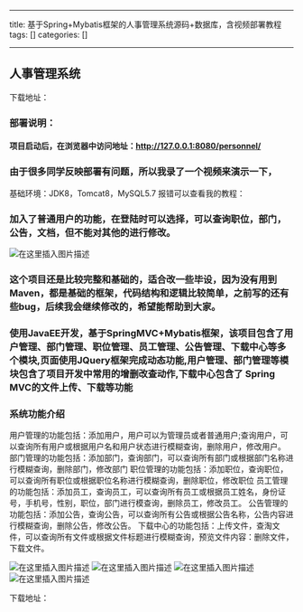 
--- 
title:  基于Spring+Mybatis框架的人事管理系统源码+数据库，含视频部署教程 
tags: []
categories: [] 

---
## 人事管理系统

下载地址：

### 部署说明：

#### 项目启动后，在浏览器中访问地址：http://127.0.0.1:8080/personnel/

### 由于很多同学反映部署有问题，所以我录了一个视频来演示一下，

基础环境：JDK8，Tomcat8，MySQL5.7 报错可以查看我的教程：

### 加入了普通用户的功能，在登陆时可以选择，可以查询职位，部门，公告，文档，但不能对其他的进行修改。

<img src="https://img-blog.csdnimg.cn/0413f319cb994900a77246d10ff9ef63.png" alt="在这里插入图片描述">

### 这个项目还是比较完整和基础的，适合改一些毕设，因为没有用到Maven，都是基础的框架，代码结构和逻辑比较简单，之前写的还有些bug，后续我会继续修改的，希望能帮助到大家。

### 使用JavaEE开发，基于SpringMVC+Mybatis框架，该项目包含了用户管理、部门管理、职位管理、员工管理、公告管理、下载中心等多个模块,页面使用JQuery框架完成动态功能,用户管理、部门管理等模块包含了项目开发中常用的增删改查动作,下载中心包含了 Spring MVC的文件上传、下载等功能

### 系统功能介绍

用户管理的功能包括：添加用户，用户可以为管理员或者普通用户;查询用户，可以查询所有用户或根据用户名和用户状态进行模糊查询，删除用户，修改用户。 部门管理的功能包括：添加部门，查询部门，可以查询所有部门或根据部门名称进行模糊查询，删除部门，修改部门 职位管理的功能包括：添加职位，查询职位，可以查询所有职位或根据职位名称进行模糊查询，删除职位，修改职位 员工管理的功能包括：添加员工，查询员工，可以查询所有员工或根据员工姓名，身份证号，手机号，性别，职位，部门进行模查询，删除员工，修改员工。 公告管理的功能包括：添加公告，查询公告，可以查询所有公告或根据公告名称，公告内容进行模糊查询，删除公告，修改公告。 下载中心的功能包括：上传文件，查淘文件，可以查询所有文件或根据文件标题进行模糊查询，预览文件内容：删除文件，下载文件。

<img src="https://img-blog.csdnimg.cn/1ea03ba6c8e34502a33a9c611ad76fd2.png" alt="在这里插入图片描述"> <img src="https://img-blog.csdnimg.cn/8e53c26cdfad4dfd8d377af2a109c1c5.png" alt="在这里插入图片描述"> <img src="https://img-blog.csdnimg.cn/f7b919cac32f440db8446b1b2412cfa5.png" alt="在这里插入图片描述"> <img src="https://img-blog.csdnimg.cn/11162b8f35e44b3d90f9f210e1cd2b2c.png" alt="在这里插入图片描述">

下载地址：
